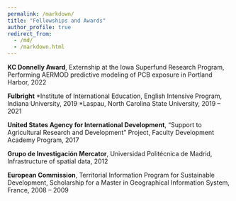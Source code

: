 ```yaml
---
permalink: /markdown/
title: "Fellowships and Awards"
author_profile: true
redirect_from: 
  - /md/
  - /markdown.html
---
```

**KC Donnelly Award**, Externship at the Iowa Superfund Research Program, Performing AERMOD predictive modeling of PCB exposure in Portland Harbor, 2022

**Fulbright**
  *Institute of International Education, English Intensive Program, Indiana University, 2019 
  *Laspau, North Carolina State University, 2019 – 2021

**United States Agency for International Development**, “Support to Agricultural Research and Development” Project, Faculty Development Academy Program, 2017

**Grupo de Investigación Mercator**, Universidad Politécnica de Madrid, Infrastructure of spatial data, 2012

**European Commission**, Territorial Information Program for Sustainable Development, Scholarship for a Master in Geographical Information System, France, 2008 – 2009


